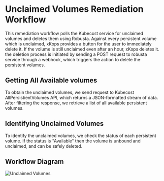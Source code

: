 
# Unclaimed Volumes Remediation Workflow
This remediation workflow polls the Kubecost service for unclaimed volumes and deletes them using Robusta. Against every persistent volume which is unclaimed, xKops provides a button for the user to immediately delete it. If the volume is still unclaimed even after an hour, xKops deletes it. the deletion process is initiated by sending a POST request to robusta service through a webhook, which triggers the action to delete the persistent volumes.

## Getting All Available volumes
To obtain the unclaimed volumes, we send request to Kubecost AllPersistientVolumes API, which returns a JSON-formatted stream of data. After filtering the response, we retrieve a list of all available persistent volumes.

## Identifying Unclaimed Volumes
To identify the unclaimed volumes, we check the status of each persistent volume. If the status is "Available" then the volume is unbound and unclaimed, and can be safely deleted.







## Workflow Diagram

![Unclaimed Volumes](https://user-images.githubusercontent.com/107911263/235850432-cdbf80ec-55f1-4893-b9d0-1eb86a19c9dc.jpg)



